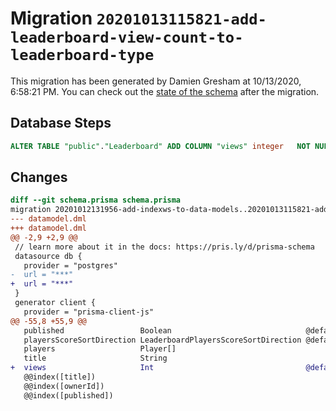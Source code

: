 # Migration `20201013115821-add-leaderboard-view-count-to-leaderboard-type`

This migration has been generated by Damien Gresham at 10/13/2020, 6:58:21 PM.
You can check out the [state of the schema](./schema.prisma) after the migration.

## Database Steps

```sql
ALTER TABLE "public"."Leaderboard" ADD COLUMN "views" integer   NOT NULL DEFAULT 0
```

## Changes

```diff
diff --git schema.prisma schema.prisma
migration 20201012131956-add-indexws-to-data-models..20201013115821-add-leaderboard-view-count-to-leaderboard-type
--- datamodel.dml
+++ datamodel.dml
@@ -2,9 +2,9 @@
 // learn more about it in the docs: https://pris.ly/d/prisma-schema
 datasource db {
   provider = "postgres"
-  url = "***"
+  url = "***"
 }
 generator client {
   provider = "prisma-client-js"
@@ -55,8 +55,9 @@
   published                 Boolean                              @default(false)
   playersScoreSortDirection LeaderboardPlayersScoreSortDirection @default(DESC)
   players                   Player[]
   title                     String
+  views                     Int                                  @default(0)
   @@index([title])
   @@index([ownerId])
   @@index([published])
```



